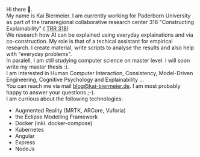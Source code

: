 Hi there 👋.  
My name is Kai Biermeier. I am currently working for Paderborn University as part of the transregional collaborative research center 318 "Constructing Explainability" (
[TRR 318](https://trr318.uni-paderborn.de/))  
We research how AI can be explained using everyday explainations and via co-construction. My role is that of a techical assistant for empirical research. I create material, write scripts to analyse the results and also help with "everyday problems".  
In paralell, I am still studying computer science on master level. I will soon write my master thesis :).  
I am interested in Human Computer Interaction, Consistency, Model-Driven Engineering, Cognitive Psychology and Explainability ...  
You can reach me via mail blog@kai-biermeier.de. I am most probably happy to answer your questions ;-).  
I am currious about the following technologies:
- Augmented Reality (MRTK, ARCore, Vuforia)
- the Eclipse Modelling Framework
- Docker (inkl. docker-compose)
- Kubernetes
- Angular
- Express
- NodeJs

<!--
**caiusno1/caiusno1** is a ✨ _special_ ✨ repository because its `README.md` (this file) appears on your GitHub profile.

Here are some ideas to get you started:

- 🔭 I’m currently working on ...
- 🌱 I’m currently learning ...
- 👯 I’m looking to collaborate on ...
- 🤔 I’m looking for help with ...
- 💬 Ask me about ...
- 📫 How to reach me: ...
- 😄 Pronouns: ...
- ⚡ Fun fact: ...
-->
